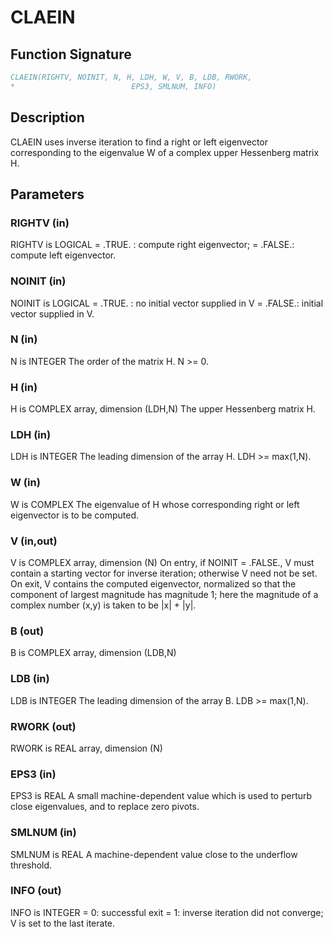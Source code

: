 # CLAEIN

## Function Signature

```fortran
CLAEIN(RIGHTV, NOINIT, N, H, LDH, W, V, B, LDB, RWORK,
*                          EPS3, SMLNUM, INFO)
```

## Description


 CLAEIN uses inverse iteration to find a right or left eigenvector
 corresponding to the eigenvalue W of a complex upper Hessenberg
 matrix H.

## Parameters

### RIGHTV (in)

RIGHTV is LOGICAL = .TRUE. : compute right eigenvector; = .FALSE.: compute left eigenvector.

### NOINIT (in)

NOINIT is LOGICAL = .TRUE. : no initial vector supplied in V = .FALSE.: initial vector supplied in V.

### N (in)

N is INTEGER The order of the matrix H. N >= 0.

### H (in)

H is COMPLEX array, dimension (LDH,N) The upper Hessenberg matrix H.

### LDH (in)

LDH is INTEGER The leading dimension of the array H. LDH >= max(1,N).

### W (in)

W is COMPLEX The eigenvalue of H whose corresponding right or left eigenvector is to be computed.

### V (in,out)

V is COMPLEX array, dimension (N) On entry, if NOINIT = .FALSE., V must contain a starting vector for inverse iteration; otherwise V need not be set. On exit, V contains the computed eigenvector, normalized so that the component of largest magnitude has magnitude 1; here the magnitude of a complex number (x,y) is taken to be |x| + |y|.

### B (out)

B is COMPLEX array, dimension (LDB,N)

### LDB (in)

LDB is INTEGER The leading dimension of the array B. LDB >= max(1,N).

### RWORK (out)

RWORK is REAL array, dimension (N)

### EPS3 (in)

EPS3 is REAL A small machine-dependent value which is used to perturb close eigenvalues, and to replace zero pivots.

### SMLNUM (in)

SMLNUM is REAL A machine-dependent value close to the underflow threshold.

### INFO (out)

INFO is INTEGER = 0: successful exit = 1: inverse iteration did not converge; V is set to the last iterate.

